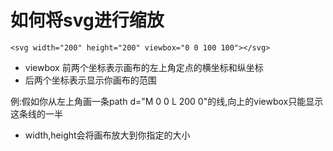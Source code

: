 # 如何将svg进行缩放
```
<svg width="200" height="200" viewbox="0 0 100 100"></svg>
```
* viewbox 前两个坐标表示画布的左上角定点的横坐标和纵坐标
* 后两个坐标表示显示你画布的范围

例:假如你从左上角画一条path d="M 0 0 L 200 0"的线,向上的viewbox只能显示这条线的一半

* width,height会将画布放大到你指定的大小